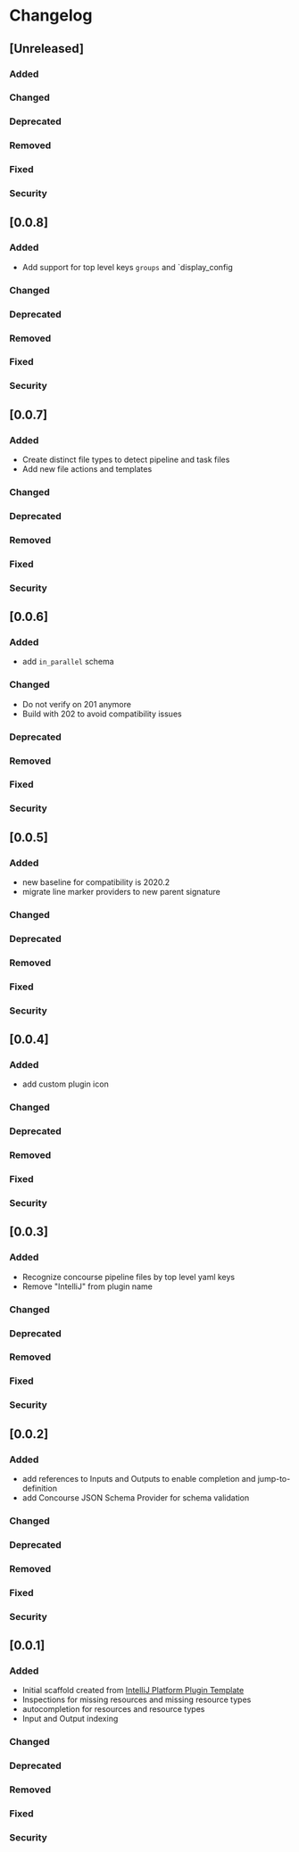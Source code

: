 # Changelog

## [Unreleased]
### Added

### Changed

### Deprecated

### Removed

### Fixed

### Security
## [0.0.8]
### Added
- Add support for top level keys `groups` and `display_config

### Changed

### Deprecated

### Removed

### Fixed

### Security
## [0.0.7]
### Added
- Create distinct file types to detect pipeline and task files
- Add new file actions and templates

### Changed

### Deprecated

### Removed

### Fixed

### Security
## [0.0.6]
### Added
- add `in_parallel` schema
### Changed
- Do not verify on 201 anymore
- Build with 202 to avoid compatibility issues
### Deprecated

### Removed

### Fixed

### Security
## [0.0.5]
### Added
- new baseline for compatibility is 2020.2
- migrate line marker providers to new parent signature
### Changed

### Deprecated

### Removed

### Fixed

### Security
## [0.0.4]
### Added
- add custom plugin icon

### Changed

### Deprecated

### Removed

### Fixed

### Security
## [0.0.3]
### Added
- Recognize concourse pipeline files by top level yaml keys
- Remove "IntelliJ" from plugin name
### Changed

### Deprecated

### Removed

### Fixed

### Security
## [0.0.2]
### Added

- add references to Inputs and Outputs to enable completion
  and jump-to-definition
- add Concourse JSON Schema Provider for schema validation

### Changed

### Deprecated

### Removed

### Fixed

### Security
## [0.0.1]
### Added
- Initial scaffold created from [IntelliJ Platform Plugin Template](https://github.com/JetBrains/intellij-platform-plugin-template)
- Inspections for missing resources and missing resource types
- autocompletion for resources and resource types
- Input and Output indexing
### Changed

### Deprecated

### Removed

### Fixed

### Security
